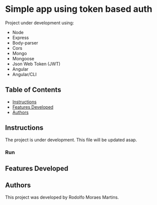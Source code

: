 # Simple app using token based auth
Project under development using:
- Node
- Express
- Body-parser
- Cors
- Mongo
- Mongoose
- Json Web Token (JWT)
- Angular
- Angular/CLI

## Table of Contents

- [Instructions](#instructions)
- [Features Developed](#features-developed)
- [Authors](#authors)

## Instructions
The project is under development. This file will be updated asap.

### Run


## Features Developed


## Authors
This project was developed by Rodolfo Moraes Martins.